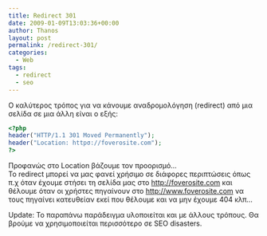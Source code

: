 ```yaml
---
title: Redirect 301
date: 2009-01-09T13:03:36+00:00
author: Thanos
layout: post
permalink: /redirect-301/
categories:
  - Web
tags:
  - redirect
  - seo
---
```

Ο καλύτερος τρόπος για να κάνουμε αναδρομολόγηση (redirect) από μια σελίδα σε μια άλλη είναι ο εξής:

```php
<?php
header("HTTP/1.1 301 Moved Permanently");
header("Location: httpσ://foverosite.com");
?> 
```

Προφανώς στο Location βάζουμε τον προορισμό…  
Το redirect μπορεί να μας φανεί χρήσιμο σε διάφορες περιπτώσεις όπως π.χ όταν έχουμε στήσει τη σελίδα μας στο http://foverosite.com και θέλουμε όταν οι χρήστες πηγαίνουν στο http://www.foverosite.com να τους πηγαίνει κατευθείαν εκεί που θέλουμε και να μην έχουμε 404 κλπ…

Update: 
Το παραπάνω παράδειγμα υλοποιείται και με άλλους τρόπους.
Θα βρούμε να χρησιμοποιείται περισσότερο σε SEO disasters.